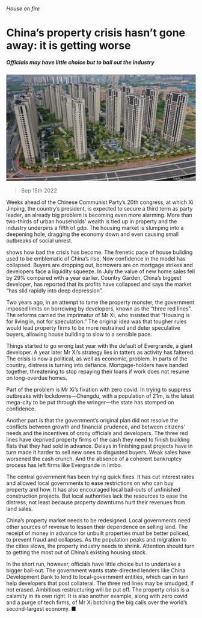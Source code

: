###### House on fire

# China’s property crisis hasn’t gone away: it is getting worse 

##### Officials may have little choice but to bail out the industry 

![image](images/20220917_LDP501.jpg) 

> Sep 15th 2022 

Weeks ahead of the Chinese Communist Party’s 20th congress, at which Xi Jinping, the country’s president, is expected to secure a third term as party leader, an already big problem is becoming even more alarming. More than two-thirds of urban households’ wealth is tied up in property and the industry underpins a fifth of gdp. The housing market is slumping into a deepening hole, dragging the economy down and even causing small outbreaks of social unrest. 

 shows how bad the crisis has become. The frenetic pace of house building used to be emblematic of China’s rise. Now confidence in the model has collapsed. Buyers are dropping out, borrowers are on mortgage strikes and developers face a liquidity squeeze. In July the value of new home sales fell by 29% compared with a year earlier. Country Garden, China’s biggest developer, has reported that its profits have collapsed and says the market “has slid rapidly into deep depression”. 

Two years ago, in an attempt to tame the property monster, the government imposed limits on borrowing by developers, known as the “three red lines”. The reforms carried the imprimatur of Mr Xi, who insisted that “Housing is for living in, not for speculation.” The original idea was that tougher rules would lead property firms to be more restrained and deter speculative buyers, allowing house building to slow to a sensible pace. 

Things started to go wrong last year with the default of Evergrande, a giant developer. A year later Mr Xi’s strategy lies in tatters as activity has faltered. The crisis is now a political, as well as economic, problem. In parts of the country, distress is turning into defiance. Mortgage-holders have banded together, threatening to stop repaying their loans if work does not resume on long-overdue homes.

Part of the problem is Mr Xi’s fixation with zero covid. In trying to suppress outbreaks with lockdowns—Chengdu, with a population of 21m, is the latest mega-city to be put through the wringer—the state has stomped on confidence. 

Another part is that the government’s original plan did not resolve the conflicts between growth and financial prudence, and between citizens’ needs and the incentives of crony officials and developers. The three red lines have deprived property firms of the cash they need to finish building flats that they had sold in advance. Delays in finishing past projects have in turn made it harder to sell new ones to disgusted buyers. Weak sales have worsened the cash crunch. And the absence of a coherent bankruptcy process has left firms like Evergrande in limbo. 

The central government has been trying quick fixes. It has cut interest rates and allowed local governments to ease restrictions on who can buy property and how. It has also encouraged local bail-outs of unfinished construction projects. But local authorities lack the resources to ease the distress, not least because property downturns hurt their revenues from land sales. 

China’s property market needs to be redesigned. Local governments need other sources of revenue to lessen their dependence on selling land. The receipt of money in advance for unbuilt properties must be better policed, to prevent fraud and collapses. As the population peaks and migration to the cities slows, the property industry needs to shrink. Attention should turn to getting the most out of China’s existing housing stock.

In the short run, however, officials have little choice but to undertake a bigger bail-out. The government wants state-directed lenders like China Development Bank to lend to local-government entities, which can in turn help developers that post collateral. The three red lines may be smudged, if not erased. Ambitious restructuring will be put off. The property crisis is a calamity in its own right. It is also another example, along with zero covid and a purge of tech firms, of Mr Xi botching the big calls over the world’s second-largest economy. ■

